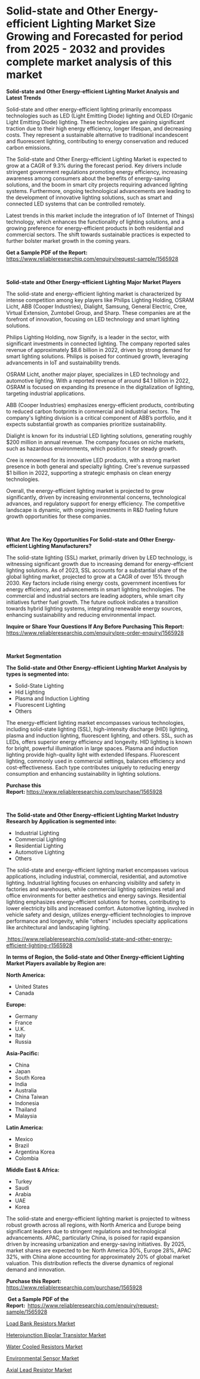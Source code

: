 <p><h1>Solid-state and Other Energy-efficient Lighting Market Size Growing and Forecasted for period from 2025 - 2032 and provides complete market analysis of this market</h1></p><p><strong>Solid-state and Other Energy-efficient Lighting Market Analysis and Latest Trends</strong></p>
<p><p>Solid-state and other energy-efficient lighting primarily encompass technologies such as LED (Light Emitting Diode) lighting and OLED (Organic Light Emitting Diode) lighting. These technologies are gaining significant traction due to their high energy efficiency, longer lifespan, and decreasing costs. They represent a sustainable alternative to traditional incandescent and fluorescent lighting, contributing to energy conservation and reduced carbon emissions.</p><p>The Solid-state and Other Energy-efficient Lighting Market is expected to grow at a CAGR of 9.3% during the forecast period. Key drivers include stringent government regulations promoting energy efficiency, increasing awareness among consumers about the benefits of energy-saving solutions, and the boom in smart city projects requiring advanced lighting systems. Furthermore, ongoing technological advancements are leading to the development of innovative lighting solutions, such as smart and connected LED systems that can be controlled remotely.</p><p>Latest trends in this market include the integration of IoT (Internet of Things) technology, which enhances the functionality of lighting solutions, and a growing preference for energy-efficient products in both residential and commercial sectors. The shift towards sustainable practices is expected to further bolster market growth in the coming years.</p></p>
<p><strong>Get a Sample PDF of the Report:&nbsp;</strong> <a href="https://www.reliableresearchiq.com/enquiry/request-sample/1565928?utm_campaign=1082&utm_medium=2&utm_source=Github&utm_content=ia&utm_term=06042025&utm_id=solid-state-and-other-energy-efficient-lighting">https://www.reliableresearchiq.com/enquiry/request-sample/1565928</a></p>
<p>&nbsp;</p>
<p><strong>Solid-state and Other Energy-efficient Lighting Major Market Players</strong></p>
<p><p>The solid-state and energy-efficient lighting market is characterized by intense competition among key players like Philips Lighting Holding, OSRAM Licht, ABB (Cooper Industries), Dialight, Samsung, General Electric, Cree, Virtual Extension, Zumtobel Group, and Sharp. These companies are at the forefront of innovation, focusing on LED technology and smart lighting solutions.</p><p>Philips Lighting Holding, now Signify, is a leader in the sector, with significant investments in connected lighting. The company reported sales revenue of approximately $8.6 billion in 2022, driven by strong demand for smart lighting solutions. Philips is poised for continued growth, leveraging advancements in IoT and sustainability trends.</p><p>OSRAM Licht, another major player, specializes in LED technology and automotive lighting. With a reported revenue of around $4.1 billion in 2022, OSRAM is focused on expanding its presence in the digitalization of lighting, targeting industrial applications.</p><p>ABB (Cooper Industries) emphasizes energy-efficient products, contributing to reduced carbon footprints in commercial and industrial sectors. The company's lighting division is a critical component of ABB’s portfolio, and it expects substantial growth as companies prioritize sustainability.</p><p>Dialight is known for its industrial LED lighting solutions, generating roughly $200 million in annual revenue. The company focuses on niche markets, such as hazardous environments, which position it for steady growth.</p><p>Cree is renowned for its innovative LED products, with a strong market presence in both general and specialty lighting. Cree's revenue surpassed $1 billion in 2022, supporting a strategic emphasis on clean energy technologies.</p><p>Overall, the energy-efficient lighting market is projected to grow significantly, driven by increasing environmental concerns, technological advances, and regulatory support for energy efficiency. The competitive landscape is dynamic, with ongoing investments in R&D fueling future growth opportunities for these companies.</p></p>
<p>&nbsp;</p>
<p><strong>What Are The Key Opportunities For Solid-state and Other Energy-efficient Lighting Manufacturers?</strong></p>
<p><p>The solid-state lighting (SSL) market, primarily driven by LED technology, is witnessing significant growth due to increasing demand for energy-efficient lighting solutions. As of 2023, SSL accounts for a substantial share of the global lighting market, projected to grow at a CAGR of over 15% through 2030. Key factors include rising energy costs, government incentives for energy efficiency, and advancements in smart lighting technologies. The commercial and industrial sectors are leading adopters, while smart city initiatives further fuel growth. The future outlook indicates a transition towards hybrid lighting systems, integrating renewable energy sources, enhancing sustainability and reducing environmental impact.</p></p>
<p><strong>Inquire or Share Your Questions If Any Before Purchasing This Report:</strong> <a href="https://www.reliableresearchiq.com/enquiry/pre-order-enquiry/1565928?utm_campaign=1082&utm_medium=2&utm_source=Github&utm_content=ia&utm_term=06042025&utm_id=solid-state-and-other-energy-efficient-lighting">https://www.reliableresearchiq.com/enquiry/pre-order-enquiry/1565928</a></p>
<p>&nbsp;</p>
<p><strong>Market Segmentation</strong></p>
<p><strong>The Solid-state and Other Energy-efficient Lighting Market Analysis by types is segmented into:</strong></p>
<p><ul><li>Solid-State Lighting</li><li>Hid Lighting</li><li>Plasma and Induction Lighting</li><li>Fluorescent Lighting</li><li>Others</li></ul></p>
<p><p>The energy-efficient lighting market encompasses various technologies, including solid-state lighting (SSL), high-intensity discharge (HID) lighting, plasma and induction lighting, fluorescent lighting, and others. SSL, such as LEDs, offers superior energy efficiency and longevity. HID lighting is known for bright, powerful illumination in large spaces. Plasma and induction lighting provide high-quality light with extended lifespans. Fluorescent lighting, commonly used in commercial settings, balances efficiency and cost-effectiveness. Each type contributes uniquely to reducing energy consumption and enhancing sustainability in lighting solutions.</p></p>
<p><strong>Purchase this Report:&nbsp;</strong><a href="https://www.reliableresearchiq.com/purchase/1565928?utm_campaign=1082&utm_medium=2&utm_source=Github&utm_content=ia&utm_term=06042025&utm_id=solid-state-and-other-energy-efficient-lighting">https://www.reliableresearchiq.com/purchase/1565928</a></p>
<p>&nbsp;</p>
<p><strong>The Solid-state and Other Energy-efficient Lighting Market Industry Research by Application is segmented into:</strong></p>
<p><ul><li>Industrial Lighting</li><li>Commercial Lighting</li><li>Residential Lighting</li><li>Automotive Lighting</li><li>Others</li></ul></p>
<p><p>The solid-state and energy-efficient lighting market encompasses various applications, including industrial, commercial, residential, and automotive lighting. Industrial lighting focuses on enhancing visibility and safety in factories and warehouses, while commercial lighting optimizes retail and office environments for better aesthetics and energy savings. Residential lighting emphasizes energy-efficient solutions for homes, contributing to lower electricity bills and increased comfort. Automotive lighting, involved in vehicle safety and design, utilizes energy-efficient technologies to improve performance and longevity, while "others" includes specialty applications like architectural and landscaping lighting.</p></p>
<p><a href="https://www.reliableresearchiq.com/solid-state-and-other-energy-efficient-lighting-r1565928?utm_campaign=1082&utm_medium=2&utm_source=Github&utm_content=ia&utm_term=06042025&utm_id=solid-state-and-other-energy-efficient-lighting">&nbsp;https://www.reliableresearchiq.com/solid-state-and-other-energy-efficient-lighting-r1565928</a></p>
<p><strong>In terms of Region, the Solid-state and Other Energy-efficient Lighting Market Players available by Region are:</strong></p>
<p>
    <p> <strong> North America: </strong>
        <ul>
            <li>United States</li>
            <li>Canada</li>
        </ul>
        </p> 
    <p> <strong> Europe: </strong>
        <ul>
            <li>Germany</li>
            <li>France</li>
            <li>U.K.</li>
            <li>Italy</li>
            <li>Russia</li>
        </ul>
        </p> 
    <p> <strong> Asia-Pacific: </strong>
        <ul>
            <li>China</li>
            <li>Japan</li>
            <li>South Korea</li>
            <li>India</li>
            <li>Australia</li>
            <li>China Taiwan</li>
            <li>Indonesia</li>
            <li>Thailand</li>
            <li>Malaysia</li>
        </ul>
        </p> 
    <p> <strong> Latin America: </strong>
        <ul>
            <li>Mexico</li>
            <li>Brazil</li>
            <li>Argentina Korea</li>
            <li>Colombia</li>
        </ul>
        </p> 
    <p> <strong> Middle East & Africa: </strong>
        <ul>
            <li>Turkey</li>
            <li>Saudi</li>
            <li>Arabia</li>
            <li>UAE</li>
            <li>Korea</li>
        </ul>
    </p>
    </p>
<p><p>The solid-state and energy-efficient lighting market is projected to witness robust growth across all regions, with North America and Europe being significant leaders due to stringent regulations and technological advancements. APAC, particularly China, is poised for rapid expansion driven by increasing urbanization and energy-saving initiatives. By 2025, market shares are expected to be: North America 30%, Europe 28%, APAC 32%, with China alone accounting for approximately 20% of global market valuation. This distribution reflects the diverse dynamics of regional demand and innovation.</p></p>
<p><strong>Purchase this Report: </strong><a href="https://www.reliableresearchiq.com/purchase/1565928?utm_campaign=1082&utm_medium=2&utm_source=Github&utm_content=ia&utm_term=06042025&utm_id=solid-state-and-other-energy-efficient-lighting">https://www.reliableresearchiq.com/purchase/1565928</a></p>
<p>&nbsp;<strong>Get a Sample PDF of the Report:&nbsp;&nbsp;</strong><a href="https://www.reliableresearchiq.com/enquiry/request-sample/1565928?utm_campaign=1082&utm_medium=2&utm_source=Github&utm_content=ia&utm_term=06042025&utm_id=solid-state-and-other-energy-efficient-lighting">https://www.reliableresearchiq.com/enquiry/request-sample/1565928</a></p>
<p><strong></strong></p>
<p><p><a href="https://github.com/owaysusing/Market-Research-Report-List-1/blob/main/load-bank-resistors-market.md?utm_campaign=1082&utm_medium=2&utm_source=Github&utm_content=ia&utm_term=06042025&utm_id=solid-state-and-other-energy-efficient-lighting">Load Bank Resistors Market</a></p><p><a href="https://github.com/monacaquddus/Market-Research-Report-List-1/blob/main/heterojunction-bipolar-transistor-market.md?utm_campaign=1082&utm_medium=2&utm_source=Github&utm_content=ia&utm_term=06042025&utm_id=solid-state-and-other-energy-efficient-lighting">Heterojunction Bipolar Transistor Market</a></p><p><a href="https://github.com/aijazdeitzbq/Market-Research-Report-List-1/blob/main/water-cooled-resistors-market.md?utm_campaign=1082&utm_medium=2&utm_source=Github&utm_content=ia&utm_term=06042025&utm_id=solid-state-and-other-energy-efficient-lighting">Water Cooled Resistors Market</a></p><p><a href="https://github.com/mgapeak/Market-Research-Report-List-1/blob/main/environmental-sensor-market.md?utm_campaign=1082&utm_medium=2&utm_source=Github&utm_content=ia&utm_term=06042025&utm_id=solid-state-and-other-energy-efficient-lighting">Environmental Sensor Market</a></p><p><a href="https://github.com/gambokaiohjr/Market-Research-Report-List-1/blob/main/axial-lead-resistor-market.md?utm_campaign=1082&utm_medium=2&utm_source=Github&utm_content=ia&utm_term=06042025&utm_id=solid-state-and-other-energy-efficient-lighting">Axial Lead Resistor Market</a></p></p>
